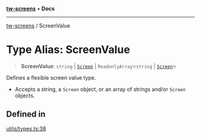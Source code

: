 [**tw-screens**](../README.md) • **Docs**

***

[tw-screens](../globals.md) / ScreenValue

# Type Alias: ScreenValue

> **ScreenValue**: `string` \| [`Screen`](Screen.md) \| `ReadonlyArray`\<`string` \| [`Screen`](Screen.md)\>

Defines a flexible screen value type.
- Accepts a string, a `Screen` object, or an array of strings and/or `Screen` objects.

## Defined in

[utils/types.ts:38](https://github.com/saoudi-h/tw-screens/blob/a1ea34fff45e5eeab9ecdc2f92def89c098aafa0/src/utils/types.ts#L38)
